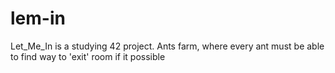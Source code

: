 # lem-in
Let_Me_In is a studying 42 project. Ants farm, where every ant must be able to find way to 'exit' room if it possible
